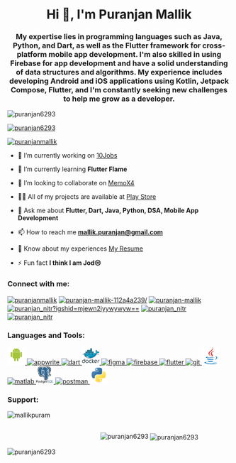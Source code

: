 <h1 align="center">Hi 👋, I'm Puranjan Mallik</h1>
<h3 align="center">My expertise lies in programming languages such as Java, Python, and Dart, as well as the Flutter framework for cross-platform mobile app development. I'm also skilled in using Firebase for app development and have a solid understanding of data structures and algorithms. My experience includes developing Android and iOS applications using Kotlin, Jetpack Compose, Flutter, and I'm constantly seeking new challenges to help me grow as a developer.</h3>

<p align="left"> <img src="https://komarev.com/ghpvc/?username=puranjan6293&label=Profile%20views&color=0e75b6&style=flat" alt="puranjan6293" /> </p>

<p align="left"> <a href="https://github.com/ryo-ma/github-profile-trophy"><img src="https://github-profile-trophy.vercel.app/?username=puranjan6293" alt="puranjan6293" /></a> </p>

<p align="left"> <a href="https://twitter.com/puranjanmallik" target="blank"><img src="https://img.shields.io/twitter/follow/puranjanmallik?logo=twitter&style=for-the-badge" alt="puranjanmallik" /></a> </p>

- 🔭 I’m currently working on [10Jobs](https://play.google.com/store/apps/details?id=tenjob.app&pcampaignid=web_share)

- 🌱 I’m currently learning **Flutter Flame**

- 👯 I’m looking to collaborate on [MemoX4](https://play.google.com/store/apps/details?id=com.memox4.game&pcampaignid=web_share)

- 👨‍💻 All of my projects are available at [Play Store](https://play.google.com/store/apps/developer?id=Puranjanics)

- 💬 Ask me about **Flutter, Dart, Java, Python, DSA, Mobile App Development**

- 📫 How to reach me **mallik.puranjan@gmail.com**

- 📄 Know about my experiences [My Resume](https://drive.google.com/file/d/11aXMp7_Iw4oGU4CrKvhFPwlrpOMU25lT/view?usp=sharing)

- ⚡ Fun fact **I think I am Jod😒**

<h3 align="left">Connect with me:</h3>
<p align="left">
<a href="https://twitter.com/puranjanmallik" target="blank"><img align="center" src="https://raw.githubusercontent.com/rahuldkjain/github-profile-readme-generator/master/src/images/icons/Social/twitter.svg" alt="puranjanmallik" height="30" width="40" /></a>
<a href="https://linkedin.com/in/puranjan-mallik-112a4a239/" target="blank"><img align="center" src="https://raw.githubusercontent.com/rahuldkjain/github-profile-readme-generator/master/src/images/icons/Social/linked-in-alt.svg" alt="puranjan-mallik-112a4a239/" height="30" width="40" /></a>
<a href="https://stackoverflow.com/users/puranjan-mallik" target="blank"><img align="center" src="https://raw.githubusercontent.com/rahuldkjain/github-profile-readme-generator/master/src/images/icons/Social/stack-overflow.svg" alt="puranjan-mallik" height="30" width="40" /></a>
<a href="https://instagram.com/puranjan_nitr?igshid=mjewn2iyywywyw==" target="blank"><img align="center" src="https://raw.githubusercontent.com/rahuldkjain/github-profile-readme-generator/master/src/images/icons/Social/instagram.svg" alt="puranjan_nitr?igshid=mjewn2iyywywyw==" height="30" width="40" /></a>
<a href="https://www.leetcode.com/puranjan_nitr" target="blank"><img align="center" src="https://raw.githubusercontent.com/rahuldkjain/github-profile-readme-generator/master/src/images/icons/Social/leet-code.svg" alt="puranjan_nitr" height="30" width="40" /></a>
<a href="https://auth.geeksforgeeks.org/user/puranjan_nitr" target="blank"><img align="center" src="https://raw.githubusercontent.com/rahuldkjain/github-profile-readme-generator/master/src/images/icons/Social/geeks-for-geeks.svg" alt="puranjan_nitr" height="30" width="40" /></a>
</p>

<h3 align="left">Languages and Tools:</h3>
<p align="left"> <a href="https://developer.android.com" target="_blank" rel="noreferrer"> <img src="https://raw.githubusercontent.com/devicons/devicon/master/icons/android/android-original-wordmark.svg" alt="android" width="40" height="40"/> </a> <a href="https://appwrite.io" target="_blank" rel="noreferrer"> <img src="https://www.vectorlogo.zone/logos/appwriteio/appwriteio-icon.svg" alt="appwrite" width="40" height="40"/> </a> <a href="https://dart.dev" target="_blank" rel="noreferrer"> <img src="https://www.vectorlogo.zone/logos/dartlang/dartlang-icon.svg" alt="dart" width="40" height="40"/> </a> <a href="https://www.docker.com/" target="_blank" rel="noreferrer"> <img src="https://raw.githubusercontent.com/devicons/devicon/master/icons/docker/docker-original-wordmark.svg" alt="docker" width="40" height="40"/> </a> <a href="https://www.figma.com/" target="_blank" rel="noreferrer"> <img src="https://www.vectorlogo.zone/logos/figma/figma-icon.svg" alt="figma" width="40" height="40"/> </a> <a href="https://firebase.google.com/" target="_blank" rel="noreferrer"> <img src="https://www.vectorlogo.zone/logos/firebase/firebase-icon.svg" alt="firebase" width="40" height="40"/> </a> <a href="https://flutter.dev" target="_blank" rel="noreferrer"> <img src="https://www.vectorlogo.zone/logos/flutterio/flutterio-icon.svg" alt="flutter" width="40" height="40"/> </a> <a href="https://git-scm.com/" target="_blank" rel="noreferrer"> <img src="https://www.vectorlogo.zone/logos/git-scm/git-scm-icon.svg" alt="git" width="40" height="40"/> </a> <a href="https://www.java.com" target="_blank" rel="noreferrer"> <img src="https://raw.githubusercontent.com/devicons/devicon/master/icons/java/java-original.svg" alt="java" width="40" height="40"/> </a> <a href="https://www.mathworks.com/" target="_blank" rel="noreferrer"> <img src="https://upload.wikimedia.org/wikipedia/commons/2/21/Matlab_Logo.png" alt="matlab" width="40" height="40"/> </a> <a href="https://www.postgresql.org" target="_blank" rel="noreferrer"> <img src="https://raw.githubusercontent.com/devicons/devicon/master/icons/postgresql/postgresql-original-wordmark.svg" alt="postgresql" width="40" height="40"/> </a> <a href="https://postman.com" target="_blank" rel="noreferrer"> <img src="https://www.vectorlogo.zone/logos/getpostman/getpostman-icon.svg" alt="postman" width="40" height="40"/> </a> <a href="https://www.python.org" target="_blank" rel="noreferrer"> <img src="https://raw.githubusercontent.com/devicons/devicon/master/icons/python/python-original.svg" alt="python" width="40" height="40"/> </a> </p>

<h3 align="left">Support:</h3>
<p><a href="https://www.buymeacoffee.com/mallikpuram"> <img align="left" src="https://cdn.buymeacoffee.com/buttons/v2/default-yellow.png" height="50" width="210" alt="mallikpuram" /></a></p><br><br>

<p><img align="left" src="https://github-readme-stats.vercel.app/api/top-langs?username=puranjan6293&show_icons=true&locale=en&layout=compact" alt="puranjan6293" /></p>

<p>&nbsp;<img align="center" src="https://github-readme-stats.vercel.app/api?username=puranjan6293&show_icons=true&locale=en" alt="puranjan6293" /></p>

<p><img align="center" src="https://github-readme-streak-stats.herokuapp.com/?user=puranjan6293&" alt="puranjan6293" /></p>
